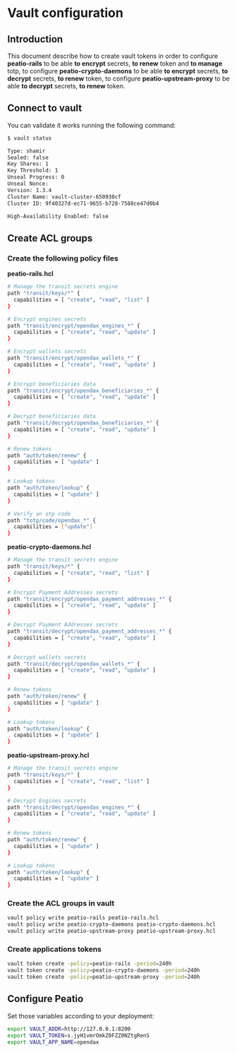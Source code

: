 # Vault configuration

## Introduction

This document describe how to create vault tokens in order to configure **peatio-rails** to be able **to encrypt** secrets, **to renew** token and **to manage** totp, to configure **peatio-crypto-daemons** to be able **to encrypt** secrets, **to decrypt** secrets, **to renew** token, to configure **peatio-upstream-proxy** to be able **to decrypt** secrets, **to renew** token. 

## Connect to vault

You can validate it works running the following command:
```bash
$ vault status

Type: shamir
Sealed: false
Key Shares: 1
Key Threshold: 1
Unseal Progress: 0
Unseal Nonce: 
Version: 1.3.4
Cluster Name: vault-cluster-650930cf
Cluster ID: 9f40327d-ec71-9655-b728-7588ce47d0b4

High-Availability Enabled: false
```

## Create ACL groups

### Create the following policy files

**peatio-rails.hcl**

```bash
# Manage the transit secrets engine
path "transit/keys/*" {
  capabilities = [ "create", "read", "list" ]
}

# Encrypt engines secrets
path "transit/encrypt/opendax_engines_*" {
  capabilities = [ "create", "read", "update" ]
}

# Encrypt wallets secrets
path "transit/encrypt/opendax_wallets_*" {
  capabilities = [ "create", "read", "update" ]
}

# Encrypt beneficiaries data
path "transit/encrypt/opendax_beneficiaries_*" {
  capabilities = [ "create", "read", "update" ]
}

# Decrypt beneficiaries data
path "transit/decrypt/opendax_beneficiaries_*" {
  capabilities = [ "create", "read", "update" ]
}

# Renew tokens
path "auth/token/renew" {
  capabilities = [ "update" ]
}

# Lookup tokens
path "auth/token/lookup" {
  capabilities = [ "update" ]
}

# Verify an otp code
path "totp/code/opendax_*" {
  capabilities = ["update"]
}
```

**peatio-crypto-daemons.hcl**

```bash
# Manage the transit secrets engine
path "transit/keys/*" {
  capabilities = [ "create", "read", "list" ]
}

# Encrypt Payment Addresses secrets
path "transit/encrypt/opendax_payment_addresses_*" {
  capabilities = [ "create", "read", "update" ]
}

# Decrypt Payment Addresses secrets
path "transit/decrypt/opendax_payment_addresses_*" {
  capabilities = [ "create", "read", "update" ]
}

# Decrypt wallets secrets
path "transit/decrypt/opendax_wallets_*" {
  capabilities = [ "create", "read", "update" ]
}

# Renew tokens
path "auth/token/renew" {
  capabilities = [ "update" ]
}

# Lookup tokens
path "auth/token/lookup" {
  capabilities = [ "update" ]
}
```

**peatio-upstream-proxy.hcl**

```bash
# Manage the transit secrets engine
path "transit/keys/*" {
  capabilities = [ "create", "read", "list" ]
}

# Decrypt Engines secrets
path "transit/decrypt/opendax_engines_*" {
  capabilities = [ "create", "read", "update" ]
}

# Renew tokens
path "auth/token/renew" {
  capabilities = [ "update" ]
}

# Lookup tokens
path "auth/token/lookup" {
  capabilities = [ "update" ]
}
```

### Create the ACL groups in vault

```bash
vault policy write peatio-rails peatio-rails.hcl
vault policy write peatio-crypto-daemons peatio-crypto-daemons.hcl
vault policy write peatio-upstream-proxy peatio-upstream-proxy.hcl
```

### Create applications tokens

```bash
vault token create -policy=peatio-rails -period=240h
vault token create -policy=peatio-crypto-daemons -period=240h
vault token create -policy=peatio-upstream-proxy -period=240h
```

## Configure Peatio

Set those variables according to your deployment:
```bash
export VAULT_ADDR=http://127.0.0.1:8200
export VAULT_TOKEN=s.jyH1vmrOmkZ0FZZ0NZtgRenS
export VAULT_APP_NAME=opendax
```
